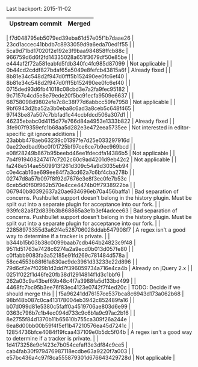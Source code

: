 Last backport: 2015-11-02

| Upstream commit                          | Merged                                   |
| ---------------------------------------- | ---------------------------------------- |

| f7d048795eb5079ed39eba61d57e05f1b7daae26 | 23cd1accec41bbdb7c8933059d9a6eda70ed1f55 |
| 5ca9d71bd17020f2e192e3f9baa984858ffcb88c | 966759d6d6f2fd14335028a651f3679df50e85be |
| e444af2f72a581eabfd5fdb340fc4fc985d87099 | Not applicable |
| 0b44cd2cddf827bdaf65a5049e8fefcb43815a6f | Already fixed |
| 8b81e34c548d2f947d0fff5b152490ee0fc6ef40 | 8b81e34c548d2f947d0fff5b152490ee0fc6ef40 |
| 0715ded93d6fb41018c08cbd3e7a2fa9fec95182 | 9c7157c4cd5e8e79ede20f5bc91ecfa9509e6637 |
| 68758098d9802efe7c8c38f77d6abbcc59fe7958 | Not applicable |
| 9bf6943d2ba52a3b0eba8c6ad3a8ceb5c648f465 | 97f43be87a507c7bbfad1c44ccbfdcd506a307d1 |
| 46235ebabc0d4115d77e766d84a4953e1333b822 | Already fixed |
| 3fe907f9359efc1b68aa5d282e3e472eea5735ee | Not interested in editor-specific git ignore additions |
| 23abbb478aeb63239c01397fe7d25e033297916d | 0ae22edbad9bc0f01725bf97ce6ce7b9ec969bcd |
| e08f28249b867b95beebd46ee1fdecdfa14386b5 | Not applicable |
| 7b4f919408247417c7202c60c9ad4201d9eb42c2 | Not applicable |
| fa248e514ae5509913f261d309c54a9d3035eb94 | c0e4cab16ae699ee84f7a3cd62a7c6bf4cba278b |
| 02747d8a57b097f8f92d7676e3e8f3ec0fe7b53c | 6ceb5d0f60f962b570e4cce4474b0ff7938922ba |
| 067940b80392637a20ae634696eb70a456baffa1 | Bad separation of concerns. Pushbullet support doesn't belong in the history plugin. Must be split out into a separate plugin for acceptance into our fork. |
| 939fc82a8f2d839b3b868865a3e1b3ef4adcee63 | Bad separation of concerns. Pushbullet support doesn't belong in the history plugin. Must be split out into a separate plugin for acceptance into our fork. |
| 22858973355d3a62f4e528706028ddab547908f7 | A regex isn't a good way to determine if a	tracker	is private. |
| b344b15b03b38c0099baab7cdb464b24823c9f48 | 9511d51763e7428c6274a2a9ecd0b013d057fe80 |
| c0ffabb9083fa3a52185e91fd269c781484d578a | 58cc4553b88f61a830ac9de3961d33233e22d896 |
| 79d6cf2e7f029b1d2dd7f396059734a716e4ca4b | Already on jQuery 2.x |
| 0251f022f1d46fe20fb38d12914814f1d3c1bbf6 | 262a03c9a43bef69b48c4f7a3988fa5d133bd499 |
| 4468fc7bc95b3ee76f83ec4123e0742f7f4ed20c | TODO: Decide if we should merge this |
| f5a96241dd76157ce537bca8c6943d173a062b68 | 98bf48b087c0ca413178004eb3942c852489fa16 |
| b07d099d81e5380c5faff0a4519706ae803d6e99 | 0363c796b7c1b4ec094d733c9c6b1a9c97ac2b16 |
| 8e2755f84d1370b11b65610b755ca309f26a244e | 6ea8d00bb00b59f4f5ef1b47210576ea45d7241c |
| 12854736bfce4084f19fcaa437109e0b5dc5f04b | A regex isn't a good way to determine if a tracker is private. |
| 1d4173258e9cf423c7b054cefaff3e3df84c9ce5 | cab4fab30f979476987118ecdbe63a9220f7a003 |
| e57bc436a4c97f8ca555879301d676643429728d | Not applicable |
